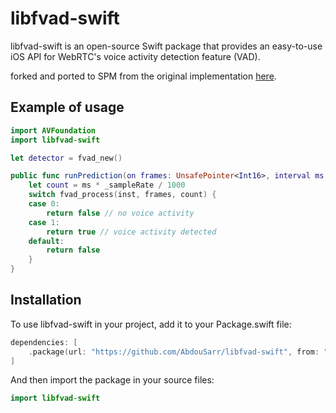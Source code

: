 # libfvad-swift

libfvad-swift is an open-source Swift package that provides an easy-to-use iOS API for WebRTC's voice activity detection feature (VAD).

forked and ported to SPM from the original implementation [here](https://github.com/dpirch/libfvad).

## Example of usage

```swift
import AVFoundation
import libfvad-swift

let detector = fvad_new()

public func runPrediction(on frames: UnsafePointer<Int16>, interval ms: Int) -> Bool {
    let count = ms * _sampleRate / 1000
    switch fvad_process(inst, frames, count) {
    case 0:
        return false // no voice activity
    case 1:
        return true // voice activity detected
    default:
        return false
    }
}
```

## Installation

To use libfvad-swift in your project, add it to your Package.swift file:

```swift
dependencies: [
    .package(url: "https://github.com/AbdouSarr/libfvad-swift", from: "1.0.0")
]
```

And then import the package in your source files:

```swift
import libfvad-swift
```